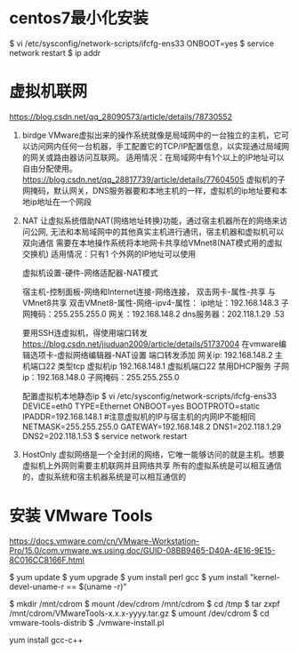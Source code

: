 # centos7最小化安装

$ vi /etc/sysconfig/network-scripts/ifcfg-ens33
    ONBOOT=yes
$ service network restart
$ ip addr


# 虚拟机联网
https://blog.csdn.net/qq_28090573/article/details/78730552

1. birdge
    VMware虚拟出来的操作系统就像是局域网中的一台独立的主机，它可以访问网内任何一台机器，手工配置它的TCP/IP配置信息，以实现通过局域网的网关或路由器访问互联网。
    适用情况：在局域网中有1个以上的IP地址可以自由分配使用。
    https://blog.csdn.net/qq_28817739/article/details/77604505
    虚拟机的子网掩码，默认网关，DNS服务器要和本地主机的一样，虚拟机的ip地址要和本地ip地址在一个网段
2.  NAT 
    让虚拟系统借助NAT(网络地址转换)功能，通过宿主机器所在的网络来访问公网, 无法和本局域网中的其他真实主机进行通讯，宿主机器和虚拟机可以双向通信
    需要在本地操作系统将本地网卡共享给VMnet8(NAT模式用的虚拟交换机)
    适用情况：只有1 个外网的IP地址可以使用

    虚拟机设置-硬件-网络适配器-NAT模式

    宿主机-控制面板-网络和Internet连接-网络连接，
    	双击网卡-属性-共享   与VMnet8共享
    	双击VMnet8-属性-网络-ipv4-属性：
    		ip地址：192.168.148.3 子网掩码：255.255.255.0 网关：192.168.148.2 dns服务器：202.118.1.29 .53

    要用SSH连虚拟机，得使用端口转发
    https://blog.csdn.net/jiuduan2009/article/details/51737004
    	在vmware编辑选项卡-虚拟网络编辑器-NAT设置
	端口转发添加 网关ip: 192.168.148.2  主机端口22 类型tcp 虚拟机ip 192.168.148.1 虚拟机端口22
	禁用DHCP服务
	子网ip：192.168.148.0 子网掩码：255.255.255.0

    
    配置虚拟机本地静态ip
    $ vi /etc/sysconfig/network-scripts/ifcfg-ens33
        DEVICE=eth0 
        TYPE=Ethernet 
        ONBOOT=yes 
        BOOTPROTO=static 
        IPADDR=192.168.148.1   #注意虚拟机的IP与宿主机的内网IP不能相同 
        NETMASK=255.255.255.0 
        GATEWAY=192.168.148.2 
        DNS1=202.118.1.29
        DNS2=202.118.1.53
    $ service network restart

3. HostOnly
    虚拟网络是一个全封闭的网络，它唯一能够访问的就是主机。想要虚拟机上外网则需要主机联网并且网络共享
    所有的虚拟系统是可以相互通信的，虚拟系统和宿主机器系统是可以相互通信的

# 安装 VMware Tools
https://docs.vmware.com/cn/VMware-Workstation-Pro/15.0/com.vmware.ws.using.doc/GUID-08BB9465-D40A-4E16-9E15-8C016CC8166F.html


$ yum update
$ yum upgrade
$ yum install perl gcc
$ yum install "kernel-devel-uname-r == $(uname -r)"

$ mkdir /mnt/cdrom
$ mount /dev/cdrom /mnt/cdrom
$ cd /tmp
$ tar zxpf /mnt/cdrom/VMwareTools-x.x.x-yyyy.tar.gz
$ umount /dev/cdrom 
$ cd vmware-tools-distrib
$ ./vmware-install.pl


yum install gcc-c++
